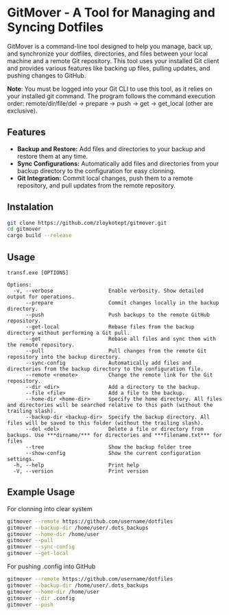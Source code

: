 # GitMover - A Tool for Managing and Syncing Dotfiles

GitMover is a command-line tool designed to help you manage, back up, and synchronize your dotfiles, directories, and files between your local machine and a remote Git repository. This tool uses your installed Git client and provides various features like backing up files, pulling updates, and pushing changes to GitHub.

**Note**: You must be logged into your Git CLI to use this tool, as it relies on your installed git command.
The program follows the command execution order: remote/dir/file/del → prepare → push → get → get_local (other are exclusive).

## Features
* **Backup and Restore:** Add files and directories to your backup and restore them at any time.
* **Sync Configurations:** Automatically add files and directories from your backup directory to the configuration for easy clonning.
* **Git Integration:** Commit local changes, push them to a remote repository, and pull updates from the remote repository.

## Instalation
```bash
git clone https://github.com/zloykotept/gitmover.git
cd gitmover
cargo build --release
```

## Usage
```
transf.exe [OPTIONS]

Options:
  -v, --verbose                  Enable verbosity. Show detailed output for operations.
      --prepare                  Commit changes locally in the backup directory.
      --push                     Push backups to the remote GitHub repository.
      --get-local                Rebase files from the backup directory without performing a Git pull.
      --get                      Rebase all files and sync them with the remote repository.
      --pull                     Pull changes from the remote Git repository into the backup directory.
      --sync-config              Automatically add files and directories from the backup directory to the configuration file.
      --remote <remote>          Change the remote link for the Git repository.
      --dir <dir>                Add a directory to the backup.
      --file <file>              Add a file to the backup.
      --home-dir <home-dir>      Specify the home directory. All files and directories will be searched relative to this path (without the trailing slash).
      --backup-dir <backup-dir>  Specify the backup directory. All files will be saved to this folder (without the trailing slash).
      --del <del>                Delete a file or directory from backups. Use ***dirname/*** for directories and ***filename.txt*** for files
      --tree                     Show the backup folder tree
      --show-config              Show the current configuration settings.
  -h, --help                     Print help
  -V, --version                  Print version
```

## Example Usage
For clonning into clear system
```bash
gitmover --remote https://github.com/username/dotfiles
gitmover --backup-dir /home/user/.dots_backups
gitmover --home-dir /home/user
gitmover --pull
gitmover --sync-config
gitmover --get-local
```
For pushing .config into GitHub
```bash
gitmover --remote https://github.com/username/dotfiles
gitmover --backup-dir /home/user/.dots_backups
gitmover --home-dir /home/user
gitmover --dir .config
gitmover --push
```
